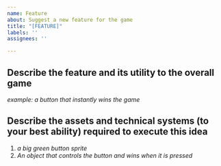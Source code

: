 ```yaml
---
name: Feature
about: Suggest a new feature for the game
title: "[FEATURE]"
labels: ''
assignees: ''

---
```


## Describe the feature and its utility to the overall game
*example: a button that instantly wins the game*

## Describe the assets and technical systems (to your best ability) required to execute this idea
1. *a big green button sprite*
2. *An object that controls the button and wins when it is pressed*
